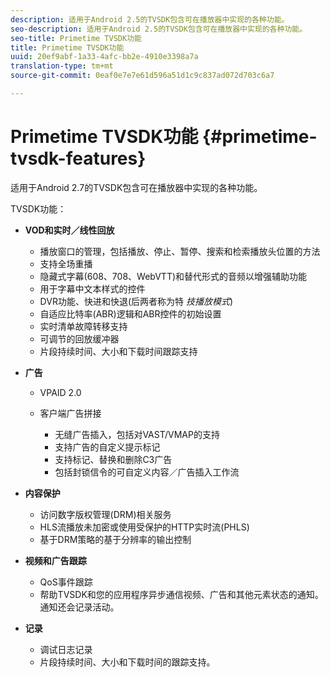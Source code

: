 ```yaml
---
description: 适用于Android 2.5的TVSDK包含可在播放器中实现的各种功能。
seo-description: 适用于Android 2.5的TVSDK包含可在播放器中实现的各种功能。
seo-title: Primetime TVSDK功能
title: Primetime TVSDK功能
uuid: 20ef9abf-1a33-4afc-bb2e-4910e3398a7a
translation-type: tm+mt
source-git-commit: 0eaf0e7e7e61d596a51d1c9c837ad072d703c6a7

---
```



# Primetime TVSDK功能 {#primetime-tvsdk-features}

适用于Android 2.7的TVSDK包含可在播放器中实现的各种功能。

TVSDK功能：

* **VOD和实时／线性回放**

   * 播放窗口的管理，包括播放、停止、暂停、搜索和检索播放头位置的方法
   * 支持全场重播
   * 隐藏式字幕(608、708、WebVTT)和替代形式的音频以增强辅助功能
   * 用于字幕中文本样式的控件
   * DVR功能、快进和快退(后两者称为特 *技播放模式*)
   * 自适应比特率(ABR)逻辑和ABR控件的初始设置
   * 实时清单故障转移支持
   * 可调节的回放缓冲器
   * 片段持续时间、大小和下载时间跟踪支持

* **广告**

   * VPAID 2.0
   * 客户端广告拼接

      * 无缝广告插入，包括对VAST/VMAP的支持
      * 支持广告的自定义提示标记
      * 支持标记、替换和删除C3广告
      * 包括封锁信令的可自定义内容／广告插入工作流

* **内容保护**

   * 访问数字版权管理(DRM)相关服务
   * HLS流播放未加密或使用受保护的HTTP实时流(PHLS)
   * 基于DRM策略的基于分辨率的输出控制

* **视频和广告跟踪**

   * QoS事件跟踪
   * 帮助TVSDK和您的应用程序异步通信视频、广告和其他元素状态的通知。 通知还会记录活动。

* **记录**

   * 调试日志记录
   * 片段持续时间、大小和下载时间的跟踪支持。